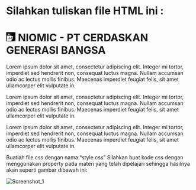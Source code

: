 # Silahkan tuliskan file HTML ini :

<!DOCTYPE html>
<html>
 <head lang="en" dir="ltr">
        <meta charset="UTF-8" />
        <title>Belajar CSS - Niomic</title>
        <link href="style.css" rel="stylesheet" />
 </head>
 <body>
        <h1>
         <img src="niomic.png" width="25" height="25" /> NIOMIC - PT CERDASKAN
         GENERASI BANGSA
        </h1>
        <p class="satu">
         Lorem ipsum dolor sit amet, consectetur adipiscing elit. Integer mi
         tortor, imperdiet sed hendrerit non, consequat luctus magna. Nullam
         accumsan odio ac lectus mollis finibus. Maecenas imperdiet feugiat felis,
         sit amet ullamcorper elit vulputate in.
        </p>
        <p class="dua">
         Lorem ipsum dolor sit amet, consectetur adipiscing elit. Integer mi
         tortor, imperdiet sed hendrerit non, consequat luctus magna. Nullam
         accumsan odio ac lectus mollis finibus. Maecenas imperdiet feugiat felis,
         sit amet ullamcorper elit vulputate in.
        </p>
        <p class="tiga">
         Lorem ipsum dolor sit amet, consectetur adipiscing elit. Integer mi
         tortor, imperdiet sed hendrerit non, consequat luctus magna. Nullam
         accumsan odio ac lectus mollis finibus. Maecenas imperdiet feugiat felis,
         sit amet ullamcorper elit vulputate in.
        </p>
 </body>
</html>

Buatlah file css dengan nama “style.css”
Silahkan buat kode css dengan menggunakan property pada materi yang telah dipelajari sehingga hasilnya akan seperti gambar dibawah ini:

<img width="960" alt="Screenshot_1" src="https://lh5.googleusercontent.com/QcO7OHliG08bT60m2wMFydGh-d9k2pGFDDS_MdEBTegmc1EsXgTBJer3sLt-36jRPr_QxKYxNOmRRj9Pwr4h8t1bQEu7dg9CwcDXzckpLvaTLViX94v9jb5eGIJ8Ej6iDoRkRPStLFvjLWRWZCrFLqHkzsnmm80oncq_QFJRwhdMxwmlFPeCFA"></img>
